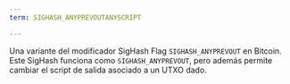 ```yaml
---
term: SIGHASH_ANYPREVOUTANYSCRIPT

---
```

Una variante del modificador SigHash Flag `SIGHASH_ANYPREVOUT` en Bitcoin. Este SigHash funciona como `SIGHASH_ANYPREVOUT`, pero además permite cambiar el script de salida asociado a un UTXO dado.
